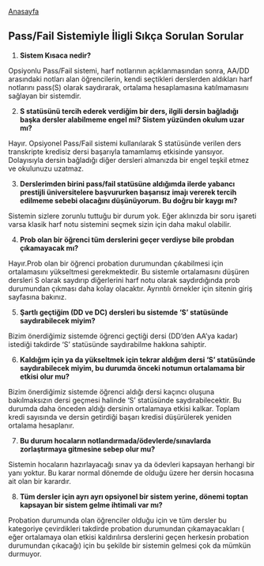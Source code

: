 [Anasayfa](http://alperenkeles.me/pass-fail-metu/)

## Pass/Fail Sistemiyle İligli Sıkça Sorulan Sorular

1. **Sistem Kısaca nedir?**

Opsiyonlu Pass/Fail sistemi, harf notlarının açıklanmasından sonra, AA/DD arasındaki notları alan öğrencilerin, kendi seçtikleri derslerden aldıkları harf notlarını pass(S) olarak saydırarak, ortalama hesaplamasına katılmamasını sağlayan bir sistemdir.


2. **S statüsünü tercih ederek verdiğim bir ders, ilgili dersin bağladığı başka dersler alabilmeme engel mi? Sistem yüzünden okulum uzar mı?**

Hayır. Opsiyonel Pass/Fail sistemi kullanılarak S statüsünde verilen ders transkripte kredisiz dersi başarıyla tamamlamış etkisinde yansıyor. Dolayısıyla dersin bağladığı diğer dersleri almanızda bir engel teşkil etmez ve okulunuzu uzatmaz.


3. **Derslerimden birini pass/fail statüsüne aldığımda ilerde yabancı prestijli üniversitelere başvururken başarısız imajı vererek tercih edilmeme sebebi olacağını düşünüyorum. Bu doğru bir kaygı mı?**

Sistemin sizlere zorunlu tuttuğu bir durum yok. Eğer aklınızda bir soru işareti varsa klasik harf notu sistemini seçmek sizin için daha makul olabilir. 


4. **Prob olan bir öğrenci tüm derslerini geçer verdiyse bile probdan çıkamayacak mı?**

Hayır.Prob olan bir öğrenci probation durumundan çıkabilmesi için ortalamasını yükseltmesi gerekmektedir. Bu sistemle ortalamasını düşüren dersleri S olarak saydırıp diğerlerini harf notu olarak saydırdığında prob durumundan çıkması daha kolay olacaktır. Ayrıntılı örnekler için sitenin giriş sayfasına bakınız.

5. **Şartlı geçtiğim (DD ve DC) dersleri bu sistemde ‘S’ statüsünde saydırabilecek miyim?**
	
Bizim önerdiğimiz sistemde öğrenci geçtiği dersi (DD’den AA’ya kadar) istediği takdirde ‘S’ statüsünde saydırabilme hakkına sahiptir.


6. **Kaldığım için ya da yükseltmek için tekrar aldığım dersi ‘S’ statüsünde saydırabilecek miyim, bu durumda önceki notumun ortalamama bir etkisi olur mu?**

Bizim önerdiğimiz sistemde öğrenci aldığı dersi kaçıncı oluşuna bakılmaksızın dersi geçmesi halinde ‘S’ statüsünde saydırabilecektir. Bu durumda daha önceden aldığı dersinin ortalamaya etkisi kalkar. Toplam kredi sayısında ve dersin getirdiği başarı kredisi düşürülerek yeniden ortalama hesaplanır.


7. **Bu durum hocaların notlandırmada/ödevlerde/sınavlarda zorlaştırmaya gitmesine sebep olur mu?**

Sistemin hocaların hazırlayacağı sınav ya da ödevleri kapsayan herhangi bir yanı yoktur. Bu karar normal dönemde de olduğu üzere her dersin hocasına ait olan bir karardır.


8. **Tüm dersler için ayrı ayrı opsiyonel bir sistem yerine, dönemi toptan kapsayan bir sistem gelme ihtimali var mı?**

Probation durumunda olan öğrenciler olduğu için ve tüm dersler bu kategoriye çevirdikleri takdirde probation durumundan çıkamayacakları ( eğer ortalamaya olan etkisi kaldırılırsa derslerini geçen herkesin probation durumundan çıkacağı) için bu şekilde bir sistemin gelmesi çok da mümkün durmuyor.
